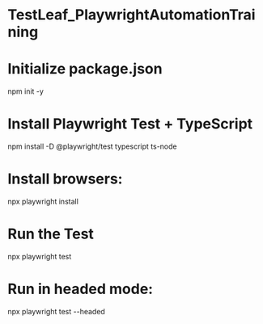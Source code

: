 # TestLeaf_PlaywrightAutomationTraining
# Initialize package.json
npm init -y
# Install Playwright Test + TypeScript
npm install -D @playwright/test typescript ts-node
# Install browsers:

npx playwright install

# Run the Test
npx playwright test


# Run in headed mode:

npx playwright test --headed
